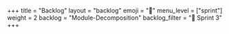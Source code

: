 +++
title = "Backlog"
layout = "backlog"
emoji = "🥞"
menu_level = ["sprint"]
weight = 2
backlog = "Module-Decomposition"
backlog_filter = "📅 Sprint 3"
+++
